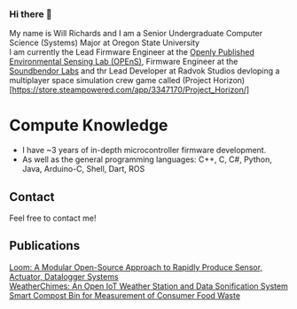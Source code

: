 ### Hi there 👋
My name is Will Richards and I am a Senior Undergraduate Computer Science (Systems) Major at Oregon State University <br>
I am currently the Lead Firmware Engineer at the [Openly Published Environmental Sensing Lab (OPEnS)](https://open-sensing.org/), Firmware Engineer at the [Soundbendor Labs](https://soundbendor.org/)
and thr Lead Developer at Radvok Studios devloping a multiplayer space simulation crew game called (Project Horizon)[https://store.steampowered.com/app/3347170/Project_Horizon/]
# Compute Knowledge
 - I have ~3 years of in-depth microcontroller firmware development.
 - As well as the general programming languages: C++, C, C#, Python, Java, Arduino-C, Shell, Dart, ROS

## Contact
Feel free to contact me!

## Publications 
[Loom: A Modular Open-Source Approach to Rapidly Produce Sensor, Actuator, Datalogger Systems](https://www.mdpi.com/1424-8220/24/11/3466)<br>
[WeatherChimes: An Open IoT Weather Station and Data Sonification System](https://www.sciencedirect.com/science/article/pii/S2468067223000093)<br>
[Smart Compost Bin for Measurement of Consumer Food Waste](https://dl.acm.org/doi/abs/10.1145/3686215.3686216)<br>
